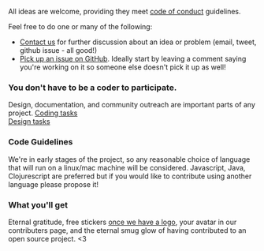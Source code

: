 All ideas are welcome, providing they meet [code of conduct](CODE_OF_CONDUCT.md) guidelines.

Feel free to do one or many of the following: 
- [Contact us](http://www.codeisscience.com/contact/) for further discussion about an idea or problem (email, tweet, github issue - all good!)
- [Pick up an issue on GitHub](https://github.com/yochannah/code-is-science/issues). Ideally start by leaving a comment saying you're working on it so someone else doesn't pick it up as well! 

### You don't have to be a coder to participate. 
Design, documentation, and community outreach are important parts of any project.
[Coding tasks](https://github.com/yochannah/code-is-science/issues?q=is%3Aissue+is%3Aopen+label%3Acode-task)  
[Design tasks](https://github.com/yochannah/code-is-science/labels/design%20task)

### Code Guidelines
We're in early stages of the project, so any reasonable choice of language that will run on a linux/mac machine will be considered. Javascript, Java, Clojurescript are preferred but if you would like to contribute using another language please propose it!

### What you'll get
Eternal gratitude, free stickers [once we have a logo](https://github.com/yochannah/code-is-science/issues/1), your avatar in our contributers page, and the eternal smug glow of having contributed to an open source project. <3

